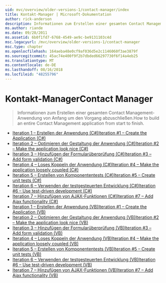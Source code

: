 ```yaml
---
uid: mvc/overview/older-versions-1/contact-manager/index
title: Kontakt-Manager | Microsoft-Dokumentation
author: rick-anderson
description: Informationen zum Erstellen einer gesamten Contact Management-Anwendung von Anfang um den Vorgang abzuschließen.
ms.author: riande
ms.date: 09/28/2011
ms.assetid: 6b0f1fd7-6768-4549-ae9c-be9131103c4d
msc.legacyurl: /mvc/overview/older-versions-1/contact-manager
msc.type: chapter
ms.openlocfilehash: 164aeba48e0cf9af036d5e2c1146060f3ae3879f
ms.sourcegitcommit: 45ac74e400f9f2b7dbded66297730f6f14a4eb25
ms.translationtype: MT
ms.contentlocale: de-DE
ms.lasthandoff: 08/16/2018
ms.locfileid: "48255796"
---
```

<a name="contact-manager"></a><span data-ttu-id="beedd-103">Kontakt-Manager</span><span class="sxs-lookup"><span data-stu-id="beedd-103">Contact Manager</span></span>
====================
> <span data-ttu-id="beedd-104">Informationen zum Erstellen einer gesamten Contact Management-Anwendung von Anfang um den Vorgang abzuschließen.</span><span class="sxs-lookup"><span data-stu-id="beedd-104">How to build an entire Contact Management application from start to finish.</span></span>


- [<span data-ttu-id="beedd-105">Iteration 1 – Erstellen der Anwendung (C#)</span><span class="sxs-lookup"><span data-stu-id="beedd-105">Iteration #1 – Create the Application (C#)</span></span>](iteration-1-create-the-application-cs.md)
- [<span data-ttu-id="beedd-106">Iteration 2 – Optimieren der Gestaltung der Anwendung (C#)</span><span class="sxs-lookup"><span data-stu-id="beedd-106">Iteration #2 – Make the application look nice (C#)</span></span>](iteration-2-make-the-application-look-nice-cs.md)
- [<span data-ttu-id="beedd-107">Iteration 3 – Hinzufügen der Formularüberprüfung (C#)</span><span class="sxs-lookup"><span data-stu-id="beedd-107">Iteration #3 – Add form validation (C#)</span></span>](iteration-3-add-form-validation-cs.md)
- [<span data-ttu-id="beedd-108">Iteration 4 – Loses Koppeln der Anwendung (C#)</span><span class="sxs-lookup"><span data-stu-id="beedd-108">Iteration #4 – Make the application loosely coupled (C#)</span></span>](iteration-4-make-the-application-loosely-coupled-cs.md)
- [<span data-ttu-id="beedd-109">Iteration 5 – Erstellen von Komponententests (C#)</span><span class="sxs-lookup"><span data-stu-id="beedd-109">Iteration #5 – Create unit tests (C#)</span></span>](iteration-5-create-unit-tests-cs.md)
- [<span data-ttu-id="beedd-110">Iteration 6 – Verwenden der testgesteuerten Entwicklung (C#)</span><span class="sxs-lookup"><span data-stu-id="beedd-110">Iteration #6 – Use test-driven development (C#)</span></span>](iteration-6-use-test-driven-development-cs.md)
- [<span data-ttu-id="beedd-111">Iteration 7 – Hinzufügen von AJAX-Funktionen (C#)</span><span class="sxs-lookup"><span data-stu-id="beedd-111">Iteration #7 – Add Ajax functionality (C#)</span></span>](iteration-7-add-ajax-functionality-cs.md)
- [<span data-ttu-id="beedd-112">Iteration 1 – Erstellen der Anwendung (VB)</span><span class="sxs-lookup"><span data-stu-id="beedd-112">Iteration #1 – Create the Application (VB)</span></span>](iteration-1-create-the-application-vb.md)
- [<span data-ttu-id="beedd-113">Iteration 2 – Optimieren der Gestaltung der Anwendung (VB)</span><span class="sxs-lookup"><span data-stu-id="beedd-113">Iteration #2 – Make the application look nice (VB)</span></span>](iteration-2-make-the-application-look-nice-vb.md)
- [<span data-ttu-id="beedd-114">Iteration 3 – Hinzufügen der Formularüberprüfung (VB)</span><span class="sxs-lookup"><span data-stu-id="beedd-114">Iteration #3 – Add form validation (VB)</span></span>](iteration-3-add-form-validation-vb.md)
- [<span data-ttu-id="beedd-115">Iteration 4 – Loses Koppeln der Anwendung (VB)</span><span class="sxs-lookup"><span data-stu-id="beedd-115">Iteration #4 – Make the application loosely coupled (VB)</span></span>](iteration-4-make-the-application-loosely-coupled-vb.md)
- [<span data-ttu-id="beedd-116">Iteration 5 – Erstellen von Komponententests (VB)</span><span class="sxs-lookup"><span data-stu-id="beedd-116">Iteration #5 – Create unit tests (VB)</span></span>](iteration-5-create-unit-tests-vb.md)
- [<span data-ttu-id="beedd-117">Iteration 6 – Verwenden der testgesteuerten Entwicklung (VB)</span><span class="sxs-lookup"><span data-stu-id="beedd-117">Iteration #6 – Use test-driven development (VB)</span></span>](iteration-6-use-test-driven-development-vb.md)
- [<span data-ttu-id="beedd-118">Iteration 7 – Hinzufügen von AJAX-Funktionen (VB)</span><span class="sxs-lookup"><span data-stu-id="beedd-118">Iteration #7 – Add Ajax functionality (VB)</span></span>](iteration-7-add-ajax-functionality-vb.md)
